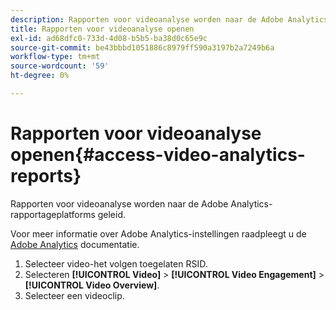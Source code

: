 ```yaml
---
description: Rapporten voor videoanalyse worden naar de Adobe Analytics-rapportageplatforms geleid.
title: Rapporten voor videoanalyse openen
exl-id: ad68dfc0-733d-4d08-b5b5-ba38d0c65e9c
source-git-commit: be43bbbd1051886c8979ff590a3197b2a7249b6a
workflow-type: tm+mt
source-wordcount: '59'
ht-degree: 0%

---
```


# Rapporten voor videoanalyse openen{#access-video-analytics-reports}

Rapporten voor videoanalyse worden naar de Adobe Analytics-rapportageplatforms geleid.

Voor meer informatie over Adobe Analytics-instellingen raadpleegt u de [Adobe Analytics](https://microsite.omniture.com/t2/help/en_US/reference/) documentatie.
1. Selecteer video-het volgen toegelaten RSID.
1. Selecteren **[!UICONTROL Video]** > **[!UICONTROL Video Engagement]** > **[!UICONTROL Video Overview]**.
1. Selecteer een videoclip.
